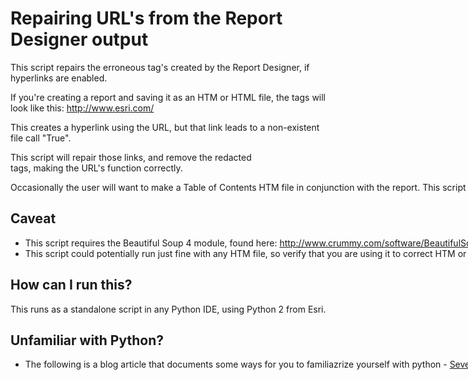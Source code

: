 # Repairing URL's from the Report Designer output
This script repairs the erroneous <a> tag's created by the Report Designer, if hyperlinks are enabled.

If you're creating a report and saving it as an HTM or HTML file, the <a> tags will look like this:
<a href="True"><nobr>http://www.esri.com/</nobr></a></span>

This creates a hyperlink using the URL, but that link leads to a non-existent file call "True".

This script will repair those links, and remove the redacted <nobr> tags, making the URL's function correctly.

Occasionally the user will want to make a Table of Contents HTM file in conjunction with the report. This script will detect that TOC file as long as it has the same name as the report HTM file, and update the links in that TOC file to utilize the repaired HTML file.

## Caveat
* This script requires the Beautiful Soup 4 module, found here:
        http://www.crummy.com/software/BeautifulSoup/#Download
  From that zip file, move the "bs4" folder into the following directory:
        C:\Python27\ArcGIS10.x\Lib\site-packages
* This script could potentially run just fine with any HTM file, so verify that you are using it to correct HTM or HTML files created with the Report Designer.

## How can I run this?
This runs as a standalone script in any Python IDE, using Python 2 from Esri.

## Unfamiliar with Python?
* The following is a blog article that documents some ways for you to familiazrize yourself with python -
[Seven easy ways to start learning Python and ArcPy](http://blogs.esri.com/esri/supportcenter/2014/03/26/8-easy-ways-learning-python-arcpy/)
